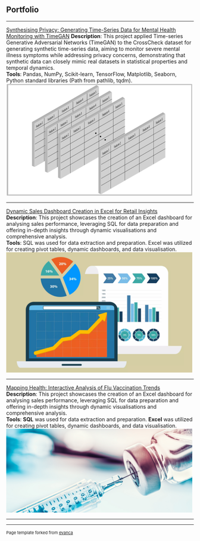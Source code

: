 ## Portfolio

---

[Synthesising Privacy: Generating Time-Series Data for Mental Health Monitoring with TimeGAN](/project_page2)
**Description**: This project applied Time-series Generative Adversarial Networks (TimeGAN) to the CrossCheck dataset for generating synthetic time-series data, aiming to monitor severe mental illness symptoms while addressing privacy concerns, demonstrating that synthetic data can closely mimic real datasets in statistical properties and temporal dynamics.
<br>
**Tools**: Pandas, NumPy, Scikit-learn, TensorFlow, Matplotlib, Seaborn, Python standard libraries (Path from pathlib, tqdm).
<img src="images/timegan.png?raw=true" width="500"/>

---

[Dynamic Sales Dashboard Creation in Excel for Retail Insights](/project_page1)
<br>
**Description**: This project showcases the creation of an Excel dashboard for analysing sales performance, leveraging SQL for data preparation and offering in-depth insights through dynamic visualisations and comprehensive analysis.
<br>
**Tools**: SQL was used for data extraction and preparation. Excel was utilized for creating pivot tables, dynamic dashboards, and data visualisation.
<img src="images/sales_data.jpg?raw=true" width="500"/>

---

[Mapping Health: Interactive Analysis of Flu Vaccination Trends](/project_page3)
<br>
**Description**: This project showcases the creation of an Excel dashboard for analysing sales performance, leveraging SQL for data preparation and offering in-depth insights through dynamic visualisations and comprehensive analysis.
<br>
**Tools**: **SQL** was used for data extraction and preparation. **Excel** was utilized for creating pivot tables, dynamic dashboards, and data visualisation.
<img src="images/flu.jpg?raw=true" width="500"/>

---




---
<p style="font-size:11px">Page template forked from <a href="https://github.com/evanca/quick-portfolio">evanca</a></p>
<!-- Remove above link if you don't want to attibute -->
